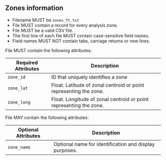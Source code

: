 ## Zones information

 *  Filename MUST be `zones_ft.txt`
 *  File MUST contain a record for every analysis zone.
 *  File MUST be a valid CSV file.
 *  The first line of each file MUST contain case-sensitive field names.
 *  Field names MUST NOT contain tabs, carriage returns or new lines.
 
File MUST contain the following attributes:

Required Attributes	| Description										
----------			| -------------		
`zone_id`			| ID that uniquely identifies a zone
`zone_lat`          | Float.  Latitude of zonal centroid or point representing the zone.
`zone_long`         | Float.  Longitude of zonal centroid or point representing the zone.

File MAY contain the following attributes:

Optional Attributes		| Description										
----------				| -------------		
`zone_name`			    | Optional name for identification and display purposes.
